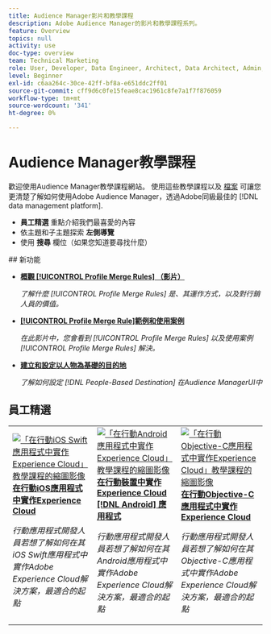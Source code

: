 ```yaml
---
title: Audience Manager影片和教學課程
description: Adobe Audience Manager的影片和教學課程系列。
feature: Overview
topics: null
activity: use
doc-type: overview
team: Technical Marketing
role: User, Developer, Data Engineer, Architect, Data Architect, Admin, Leader
level: Beginner
exl-id: c6aa264c-30ce-42ff-bf8a-e651ddc2ff01
source-git-commit: cff9d6c0fe15feae8cac1961c8fe7a1f7f876059
workflow-type: tm+mt
source-wordcount: '341'
ht-degree: 0%

---
```


# Audience Manager教學課程

歡迎使用Audience Manager教學課程網站。 使用這些教學課程以及 [檔案](https://experienceleague.adobe.com/docs/audience-manager/user-guide/aam-home.html) 可讓您更清楚了解如何使用Adobe Audience Manager，透過Adobe同級最佳的 [!DNL data management platform].

* **員工精選** 重點介紹我們最喜愛的內容
* 依主題和子主題探索 **左側導覽**
* 使用 **搜尋** 欄位（如果您知道要尋找什麼）

<div id="whats-new-section">
## 新功能

* **[概觀 [!UICONTROL Profile Merge Rules] （影片）](build-and-manage-audiences/profile-merge/overview-of-profile-merge-rules.md)**

   *了解什麼 [!UICONTROL Profile Merge Rules] 是、其運作方式，以及對行銷人員的價值。*

* **[[!UICONTROL Profile Merge Rule]範例和使用案例](build-and-manage-audiences/profile-merge/profile-merge-rule-examples-and-use-cases.md)**

   *在此影片中，您會看到 [!UICONTROL Profile Merge Rules] 以及使用案例 [!UICONTROL Profile Merge Rules] 解決。*

* **[建立和設定以人物為基礎的目的地](data-activation/people-based-destinations/create-and-configure-people-based-destinations.md)**

   *了解如何設定 [!DNL People-Based Destination] 在Audience ManagerUI中*
</div>

<div id="recs-overview-body-1"></div>
<div id="recs-overview-body-2"></div>
<div id="recs-overview-body-3"></div>
<div id="recs-overview-body-4"></div>
<div id="recs-overview-body-5"></div>
<div id="recs-overview-body-6"></div>

<div id="staff-picks-section">

## 員工精選

<table>
<tr>
  <td>
    <a href="https://experienceleague.adobe.com/docs/launch-learn/implementing-in-mobile-ios-swift-apps-with-launch/index.html?lang=en">
      <img alt="「在行動iOS Swift應用程式中實作Experience Cloud」教學課程的縮圖影像" src="assets/thumb_swift.png" />
    </a>
    <div>
      <a href="https://experienceleague.adobe.com/docs/launch-learn/implementing-in-mobile-ios-swift-apps-with-launch/index.html?lang=en">
    <strong>在行動iOS應用程式中實作Experience Cloud</strong>
    </a>
    </div>
    <p>
    <em>行動應用程式開發人員若想了解如何在其iOS Swift應用程式中實作Adobe Experience Cloud解決方案，最適合的起點</em>
    <p>
  </td>
  <td>
    <a href="https://experienceleague.adobe.com/docs/launch-learn/implementing-in-mobile-android-apps-with-launch/index.html?lang=en">
      <img alt="「在行動Android應用程式中實作Experience Cloud」教學課程的縮圖影像" src="assets/thumb_android.png" />
    </a>
    <div>
      <a href="https://experienceleague.adobe.com/docs/launch-learn/implementing-in-mobile-android-apps-with-launch/index.html?lang=en">
    <strong>在行動裝置中實作Experience Cloud [!DNL Android] 應用程式</strong>
    </a>
    </div>
    <p>
    <em>行動應用程式開發人員若想了解如何在其Android應用程式中實作Adobe Experience Cloud解決方案，最適合的起點</em>
    <p>
  </td>
  <td>
    <a href="https://experienceleague.adobe.com/docs/launch-learn/implementing-in-mobile-ios-objective-c-apps-with-launch/index.html?lang=en">
      <img alt="「在行動Objective-C應用程式中實作Experience Cloud」教學課程的縮圖影像" src="assets/thumb_objective_c.png" />
    </a>
    <div>
      <a href="https://experienceleague.adobe.com/docs/launch-learn/implementing-in-mobile-ios-objective-c-apps-with-launch/index.html?lang=en">
    <strong>在行動Objective-C應用程式中實作Experience Cloud</strong>
    </a>
    </div>
    <p>
    <em>行動應用程式開發人員若想了解如何在其Objective-C應用程式中實作Adobe Experience Cloud解決方案，最適合的起點</em>
    <p>
  </td>
</tr>
</table>
</div>

